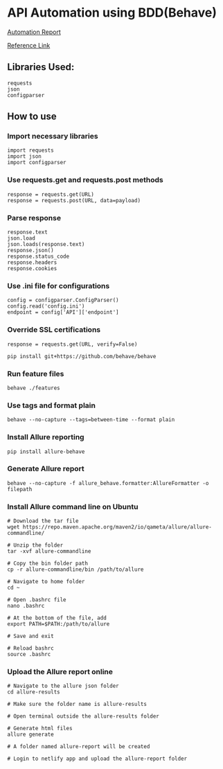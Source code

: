 # API Automation using BDD(Behave)

[Automation Report](
behave-python-api-automation.netlify.app)

[Reference Link](https://requests.readthedocs.io/en/latest/)

## Libraries Used:

    requests
    json
    configparser

## How to use

### Import necessary libraries

```
import requests
import json
import configparser
```

### Use requests.get and requests.post methods

```
response = requests.get(URL)
response = requests.post(URL, data=payload)
```

### Parse response

```
response.text
json.load
json.loads(response.text)
response.json()
response.status_code
response.headers
response.cookies
```
### Use .ini file for configurations
```
config = configparser.ConfigParser()
config.read('config.ini')
endpoint = config['API']['endpoint']
```

### Override SSL certifications

`response = requests.get(URL, verify=False)`


`pip install git+https://github.com/behave/behave`

### Run feature files

`behave ./features`

### Use tags and format plain

`behave --no-capture --tags=between-time --format plain`

### Install Allure reporting

`pip install allure-behave`

### Generate Allure report

`behave --no-capture -f allure_behave.formatter:AllureFormatter -o filepath`

### Install Allure command line on Ubuntu
```
# Download the tar file
wget https://repo.maven.apache.org/maven2/io/qameta/allure/allure-commandline/

# Unzip the folder
tar -xvf allure-commandline

# Copy the bin folder path
cp -r allure-commandline/bin /path/to/allure

# Navigate to home folder
cd ~

# Open .bashrc file
nano .bashrc

# At the bottom of the file, add
export PATH=$PATH:/path/to/allure

# Save and exit

# Reload bashrc
source .bashrc
```

### Upload the Allure report online

```
# Navigate to the allure json folder
cd allure-results

# Make sure the folder name is allure-results

# Open terminal outside the allure-results folder

# Generate html files
allure generate

# A folder named allure-report will be created

# Login to netlify app and upload the allure-report folder
```



